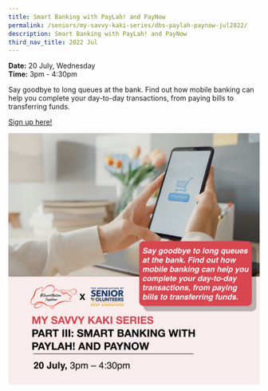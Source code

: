 ```yaml
---
title: Smart Banking with PayLah! and PayNow
permalink: /seniors/my-savvy-kaki-series/dbs-paylah-paynow-jul2022/
description: Smart Banking with PayLah! and PayNow
third_nav_title: 2022 Jul
---
```


**Date:** 20 July, Wednesday
<br> **Time:** 3pm - 4:30pm

Say goodbye to long queues at the bank. Find out how mobile banking can help you complete your day-to-day transactions, from paying bills to transferring funds. 

[Sign up here!](https://go.gov.sg/seniors-dbspaylahandpaynow-jul22)

![free webinars on smart banking with dbs paylah and paynow for seniors](/images/Jul%202022/20%20Jul_Seniors.jpeg)